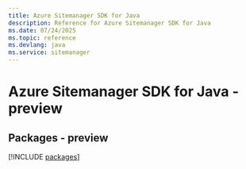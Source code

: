 ```yaml
---
title: Azure Sitemanager SDK for Java
description: Reference for Azure Sitemanager SDK for Java
ms.date: 07/24/2025
ms.topic: reference
ms.devlang: java
ms.service: sitemanager
---
```

# Azure Sitemanager SDK for Java - preview
## Packages - preview
[!INCLUDE [packages](sitemanager-index.md)]